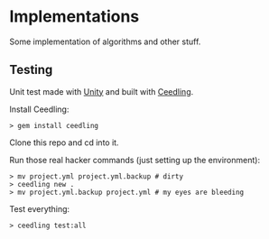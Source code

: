 # Implementations

Some implementation of algorithms and other stuff.

## Testing

Unit test made with [Unity](https://www.throwtheswitch.org/unity) and built with [Ceedling](https://www.throwtheswitch.org/ceedling).

Install Ceedling:
```
> gem install ceedling
```

Clone this repo and cd into it.

Run those real hacker commands (just setting up the environment):
```
> mv project.yml project.yml.backup # dirty
> ceedling new .
> mv project.yml.backup project.yml # my eyes are bleeding
```

Test everything:
```
> ceedling test:all
```
